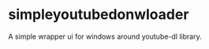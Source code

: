 simpleyoutubedonwloader
=======================

A simple wrapper ui for windows around youtube-dl library.
